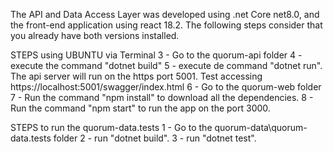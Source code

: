The API and Data Access Layer was developed using .net Core net8.0, and the front-end application using react 18.2. 
The following steps consider that you already have both versions installed.

STEPS using UBUNTU via Terminal
3 - Go to the quorum-api folder
4 - execute the command "dotnet build"
5 - execute de command "dotnet run". The api server will run on the https port 5001. Test accessing https://localhost:5001/swagger/index.html
6 - Go to the quorum-web folder
7 - Run the command "npm install" to download all the dependencies.
8 - Run the command "npm start" to run the app on the port 3000. 

STEPS to run the quorum-data.tests
1 - Go to the quorum-data\quorum-data.tests folder
2 - run "dotnet build".
3 - run "dotnet test".
